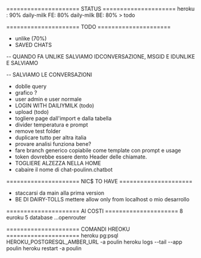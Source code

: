 ===================== STATUS =====================
heroku : 90%
daily-milk FE: 80%
daily-milk BE: 80% > todo

===================== TODO =====================

- unlike (70%)
- SAVED CHATS

-- QUANDO FA UNLIKE SALVIAMO IDCONVERSAZIONE, MSGID E IDUNLIKE
E SALVIAMO

-- SALVIAMO LE CONVERSAZIONI

- doblle query
- grafico ?
- user admin e user normale
- LOGIN WITH DAILIYMILK (todo)
- upload (todo)
- togliere page dall'import e dalla tabella
- divider temperatura e prompt
- remove test folder
- duplicare tutto per altra italia
- provare analisi funziona bene?
- fare branch generico copiabile come template con prompt e usage
- token dovrebbe essere dento Header delle chiamate.
- TOGLIERE ALZEZZA NELLA HOME
- cabaire il nome di chat-poulinn.chatbot

===================== NIC$ TO HAVE =====================

- staccarsi da main alla prima version
- BE DI DAIRY-TOLLS mettere allow only from localhost o mio desarrollo

===================== AI COSTI =====================
8 euroku
5 database
...openrouter

===================== COMANDI HREOKU =====================
heroku pg:psql HEROKU_POSTGRESQL_AMBER_URL -a poulin
heroku logs --tail --app poulin
heroku restart -a poulin
